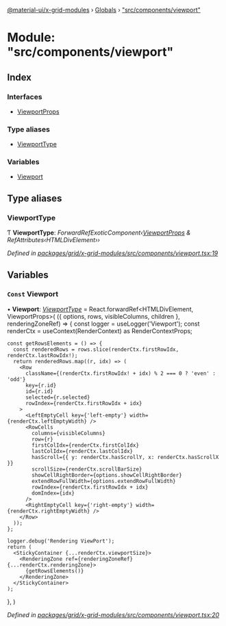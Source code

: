 [@material-ui/x-grid-modules](../README.md) › [Globals](../globals.md) › ["src/components/viewport"](_src_components_viewport_.md)

# Module: "src/components/viewport"

## Index

### Interfaces

* [ViewportProps](../interfaces/_src_components_viewport_.viewportprops.md)

### Type aliases

* [ViewportType](_src_components_viewport_.md#viewporttype)

### Variables

* [Viewport](_src_components_viewport_.md#const-viewport)

## Type aliases

###  ViewportType

Ƭ **ViewportType**: *ForwardRefExoticComponent‹[ViewportProps](../interfaces/_src_components_viewport_.viewportprops.md) & RefAttributes‹HTMLDivElement››*

*Defined in [packages/grid/x-grid-modules/src/components/viewport.tsx:19](https://github.com/mui-org/material-ui-x/blob/a679779/packages/grid/x-grid-modules/src/components/viewport.tsx#L19)*

## Variables

### `Const` Viewport

• **Viewport**: *[ViewportType](_src_components_viewport_.md#viewporttype)* = React.forwardRef<HTMLDivElement, ViewportProps>(
  ({ options, rows, visibleColumns, children }, renderingZoneRef) => {
    const logger = useLogger('Viewport');
    const renderCtx = useContext(RenderContext) as RenderContextProps;

    const getRowsElements = () => {
      const renderedRows = rows.slice(renderCtx.firstRowIdx, renderCtx.lastRowIdx!);
      return renderedRows.map((r, idx) => (
        <Row
          className={(renderCtx.firstRowIdx! + idx) % 2 === 0 ? 'even' : 'odd'}
          key={r.id}
          id={r.id}
          selected={r.selected}
          rowIndex={renderCtx.firstRowIdx + idx}
        >
          <LeftEmptyCell key={'left-empty'} width={renderCtx.leftEmptyWidth} />
          <RowCells
            columns={visibleColumns}
            row={r}
            firstColIdx={renderCtx.firstColIdx}
            lastColIdx={renderCtx.lastColIdx}
            hasScroll={{ y: renderCtx.hasScrollY, x: renderCtx.hasScrollX }}
            scrollSize={renderCtx.scrollBarSize}
            showCellRightBorder={options.showCellRightBorder}
            extendRowFullWidth={options.extendRowFullWidth}
            rowIndex={renderCtx.firstRowIdx + idx}
            domIndex={idx}
          />
          <RightEmptyCell key={'right-empty'} width={renderCtx.rightEmptyWidth} />
        </Row>
      ));
    };

    logger.debug('Rendering ViewPort');
    return (
      <StickyContainer {...renderCtx.viewportSize}>
        <RenderingZone ref={renderingZoneRef} {...renderCtx.renderingZone}>
          {getRowsElements()}
        </RenderingZone>
      </StickyContainer>
    );
  },
)

*Defined in [packages/grid/x-grid-modules/src/components/viewport.tsx:20](https://github.com/mui-org/material-ui-x/blob/a679779/packages/grid/x-grid-modules/src/components/viewport.tsx#L20)*
